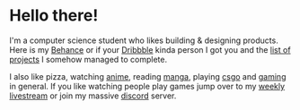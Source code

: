 # Hello there! 

I'm a computer science student who likes building & designing products. Here is my [Behance](https://www.behance.net/calatop) or if your [Dribbble](https://dribbble.com/calatop) kinda person I got you and the [list of projects](https://github.com/Calatop/Calatop/blob/main/projects.md) I somehow managed to complete. 

I also like pizza, watching [anime](https://myanimelist.net/animelist/Calatop), reading [manga](https://myanimelist.net/mangalist/Calatop),  playing [csgo](https://settings.gg/player/279387466) and [gaming](https://steamcommunity.com/id/calatop) in general. If you like watching people play games jump over to my [weekly livestream](https://www.youtube.com/channel/UCIal5uyyIBPUFq5rLkhLqjg) or join my massive [discord](https://discord.com/invite/shfnNRN) server.
